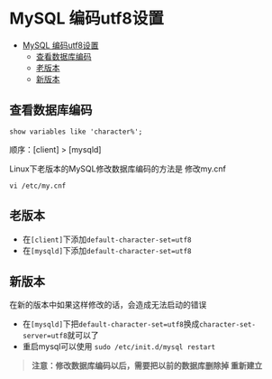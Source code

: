 # MySQL 编码utf8设置

<!-- TOC -->

- [MySQL 编码utf8设置](#mysql-编码utf8设置)
    - [查看数据库编码](#查看数据库编码)
    - [老版本](#老版本)
    - [新版本](#新版本)

<!-- /TOC -->

## 查看数据库编码
```
show variables like 'character%';
```

顺序：[client] > [mysqld]

Linux下老版本的MySQL修改数据库编码的方法是
修改my.cnf
```
vi /etc/my.cnf
```
## 老版本
- 在`[client]`下添加`default-character-set=utf8`
- 在`[mysqld]`下添加`default-character-set=utf8`
## 新版本
在新的版本中如果这样修改的话，会造成无法启动的错误
- 在`[mysqld]`下把`default-character-set=utf8`换成`character-set-server=utf8`就可以了
- 重启mysql可以使用  `sudo /etc/init.d/mysql restart` 
> **注意：修改数据库编码以后，需要把以前的数据库删除掉  重新建立**